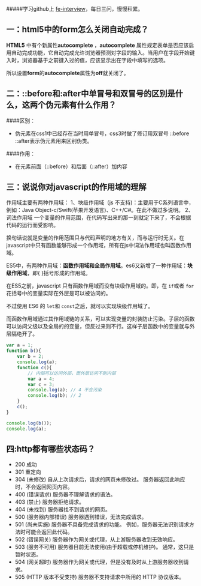 #####学习github上 [fe-interview](https://github.com/haizlin/fe-interview)，每日三问，慢慢积累。

## 一：html5中的form怎么关闭自动完成？

**HTML5** 中有个新属性**autocomplete** ，**autocomplete** 属性规定表单是否应该启用自动完成功能，它自动完成允许浏览器预测对字段的输入。当用户在字段开始键入时，浏览器基于之前键入过的值，应该显示出在字段中填写的选项。

所以设置**form**的**autocomplete**属性为**off**就关闭了。

## 二：::before和:after中单冒号和双冒号的区别是什么，这两个伪元素有什么作用？



####区别：

- 伪元素在css1中已经存在当时用单冒号，css3时做了修订用双冒号 ::before ::after表示伪元素用来区别伪类。

####作用：

- 在元素前面（::before）和后面（::after）加内容



## 三：说说你对javascript的作用域的理解

作用域主要有两种作用域：
      1、块级作用域（js 不支持)：主要用于C系列语言中，例如：Java Object-c/Swift(苹果开发语言)、C++/C#。在此不做过多说明。
      2、词法作用域  一个变量的作用范围，在代码写出来的那一刻就定下来了，不会根据代码的运行而受影响。

换句话说就是变量的作用范围只与代码声明的地方有关，而与运行时无关。在javascript中只有函数能够形成一个作用域，所有在js中词法作用域也叫函数作用域。

ES5中，有两种作用域：**函数作用域和全局作用域**。es6又新增了一种作用域：**块级作用域**，即{ }括号形成的作用域。

在ES5之前，javascript 只有函数作用域而没有块级作用域的。即，在 `if`或者 `for`花括号中的变量实际在外层是可以被访问的。

不过使用 ES6 的 `let`和 `const`之后，就可以实现块级作用域了。

而函数作用域通过其作用域链的关系，可以实现变量的封装防止污染。子层的函数可以访问父级以及全局的的变量，但反过来则不行。这样子层函数中的变量就与外层隔绝开了。

```js
var a = 1;
function b(){
	var b = 2;
	console.log(a);
	function c(){
		// 内部可以访问外部，而外层访问不到内部
		var a = 4;
		var c = 3;
		console.log(a); // 4 不会污染
		console.log(b); // 2
	}
	c();
}

console.log(b());
console.log(a);
```



## 四:http都有哪些状态码？

- 200 成功
- 301 重定向
- 304 (未修改) 自从上次请求后，请求的网页未修改过。 服务器返回此响应时，不会返回网页内容。
- 400 (错误请求) 服务器不理解请求的语法。
- 403 (禁止) 服务器拒绝请求。
- 404 (未找到) 服务器找不到请求的网页。
- 500 (服务器内部错误) 服务器遇到错误，无法完成请求。
- 501 (尚未实施) 服务器不具备完成请求的功能。 例如，服务器无法识别请求方法时可能会返回此代码。
- 502 (错误网关) 服务器作为网关或代理，从上游服务器收到无效响应。
- 503 (服务不可用) 服务器目前无法使用(由于超载或停机维护)。 通常，这只是暂时状态。
- 504 (网关超时) 服务器作为网关或代理，但是没有及时从上游服务器收到请求。
- 505 (HTTP 版本不受支持) 服务器不支持请求中所用的 HTTP 协议版本。

